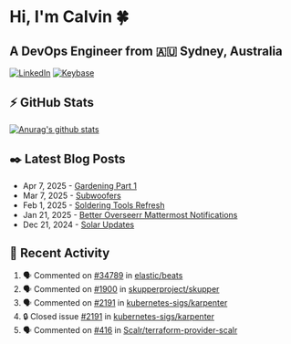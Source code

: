 # Hi, I'm Calvin 🍀
## A DevOps Engineer from 🇦🇺 Sydney, Australia</h3>

[![LinkedIn](https://img.shields.io/badge/-c–bui-0077B5?style=flat-square&labelColor=0077B5&logo=LinkedIn&logoColor=white)](https://www.linkedin.com/in/c-bui/)
[![Keybase](https://img.shields.io/badge/-calvinbui-ff6f21?style=flat-square&labelColor=ff6f21&logo=Keybase&logoColor=white)](https://keybase.io/calvinbui)

<!-- https://github.com/rishavanand/github-profilinator -->
## ⚡ GitHub Stats
[![Anurag's github stats](https://github-readme-stats.vercel.app/api?username=calvinbui&count_private=true&hide_title=true)](https://github.com/anuraghazra/github-readme-stats)

<!-- https://github.com/gautamkrishnar/blog-post-workflow -->
## ✒️ Latest Blog Posts

<!-- BLOG-POST-LIST:START -->
- Apr 7, 2025 - [Gardening Part 1](https://calvin.me/gardening-part-1)
- Mar 7, 2025 - [Subwoofers](https://calvin.me/subwoofers)
- Feb 1, 2025 - [Soldering Tools Refresh](https://calvin.me/soldering-tools-refresh)
- Jan 21, 2025 - [Better Overseerr Mattermost Notifications](https://calvin.me/better-overseerr-mattermost-notification)
- Dec 21, 2024 - [Solar Updates](https://calvin.me/solar-updates)

<!-- BLOG-POST-LIST:END -->

## 🏃‍ Recent Activity

<!--START_SECTION:activity-->
1. 🗣 Commented on [#34789](https://github.com/elastic/beats/issues/34789#issuecomment-2875011292) in [elastic/beats](https://github.com/elastic/beats)
2. 🗣 Commented on [#1900](https://github.com/skupperproject/skupper/issues/1900#issuecomment-2875001983) in [skupperproject/skupper](https://github.com/skupperproject/skupper)
3. 🗣 Commented on [#2191](https://github.com/kubernetes-sigs/karpenter/issues/2191#issuecomment-2870716966) in [kubernetes-sigs/karpenter](https://github.com/kubernetes-sigs/karpenter)
4. 🔒 Closed issue [#2191](https://github.com/kubernetes-sigs/karpenter/issues/2191) in [kubernetes-sigs/karpenter](https://github.com/kubernetes-sigs/karpenter)
5. 🗣 Commented on [#416](https://github.com/Scalr/terraform-provider-scalr/issues/416#issuecomment-2870716550) in [Scalr/terraform-provider-scalr](https://github.com/Scalr/terraform-provider-scalr)
<!--END_SECTION:activity-->
